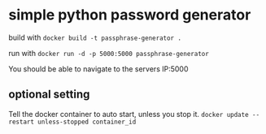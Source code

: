 # simple python password generator
 
build with  ```docker build -t passphrase-generator .```

run with ```docker run -d -p 5000:5000 passphrase-generator```

You should be able to navigate to the servers IP:5000

## optional setting
Tell the docker container to auto start, unless you stop it. ```docker update --restart unless-stopped container_id```